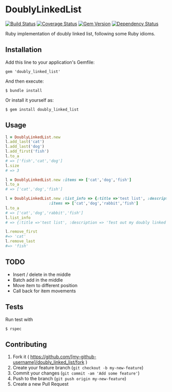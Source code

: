 # DoublyLinkedList

[![Build Status](https://travis-ci.org/elrayle/doubly_linked_list.png?branch=master)](https://travis-ci.org/elrayle/doubly_linked_list) 
[![Coverage Status](https://coveralls.io/repos/elrayle/doubly_linked_list/badge.png?branch=master)](https://coveralls.io/r/elrayle/doubly_linked_list?branch=master)
[![Gem Version](https://badge.fury.io/rb/doubly_linked_list.svg)](http://badge.fury.io/rb/doubly_linked_list)
[![Dependency Status](https://www.versioneye.com/ruby/doubly_linked_list/0.0.2/badge.svg)](https://www.versioneye.com/ruby/doubly_linked_list/0.0.2)


Ruby implementation of doubly linked list, following some Ruby idioms.



## Installation

Add this line to your application's Gemfile:

    gem 'doubly_linked_list'
    

And then execute:

    $ bundle install

Or install it yourself as:

    $ gem install doubly_linked_list 


## Usage

```ruby
l = DoublyLinkedList.new
l.add_last('cat')
l.add_last('dog')
l.add_first('fish')
l.to_a
# => ['fish','cat','dog']
l.size
# => 3

l = DoublyLinkedList.new :items => ['cat','dog','fish']
l.to_a
# => ['cat','dog','fish']

l = DoublyLinkedList.new :list_info => {:title =>'test list', :description => 'Test out my doubly linked list.'},
                   :items => ['cat','dog','rabbit','fish']
l.to_a
# => ['cat','dog','rabbit','fish']
l.list_info
# => {:title =>'test list', :description => 'Test out my doubly linked list.'}

l.remove_first
#=> 'cat'
l.remove_last
#=> 'fish'
```


## TODO

* Insert / delete in the middle
* Batch add in the middle
* Move item to different position
* Call back for item movements

## Tests

Run test with

```shell
$ rspec
```

## Contributing

1. Fork it ( https://github.com/[my-github-username]/doubly_linked_list/fork )
2. Create your feature branch (`git checkout -b my-new-feature`)
3. Commit your changes (`git commit -am 'Add some feature'`)
4. Push to the branch (`git push origin my-new-feature`)
5. Create a new Pull Request

